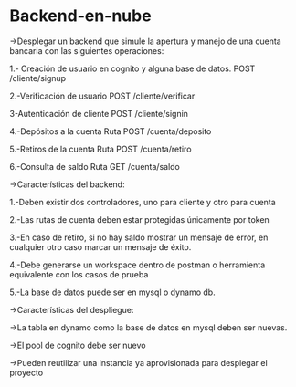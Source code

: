 # Backend-en-nube
->Desplegar un backend que simule la apertura y manejo de una cuenta bancaria con las siguientes operaciones:

1.- Creación de usuario en cognito y alguna base de datos. POST /cliente/signup

2.-Verificación de usuario POST /cliente/verificar

3-Autenticación de cliente POST /cliente/signin

4.-Depósitos a la cuenta Ruta POST /cuenta/deposito

5.-Retiros de la cuenta Ruta POST /cuenta/retiro

6.-Consulta de saldo Ruta GET /cuenta/saldo

->Características del backend:

1.-Deben existir dos controladores, uno para cliente y otro para cuenta

2.-Las rutas de cuenta deben estar protegidas únicamente por token

3.-En caso de retiro, si no hay saldo mostrar un mensaje de error, en cualquier otro caso marcar un mensaje de éxito.

4.-Debe generarse un workspace dentro de postman o herramienta equivalente con los casos de prueba

5.-La base de datos puede ser en mysql o dynamo db.

->Características del despliegue:

->La tabla en dynamo como la base de datos en mysql deben ser nuevas.

->El pool de cognito debe ser nuevo

->Pueden reutilizar una instancia ya aprovisionada para desplegar el proyecto